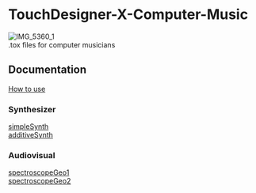 # TouchDesigner-X-Computer-Music
![IMG_5360_1](https://github.com/gwangyu-lee/TouchDesigner-X-Computer-Music/assets/79373845/84fcd42f-d9d3-4b82-9823-8b0877568570)    
.tox files for computer musicians    

## Documentation
<a href="https://www.gwangyulee.com/p/td-x-cm-how-to-use.html" target="_blank">How to use</a>    

### Synthesizer    
<a href="https://www.gwangyulee.com/p/td-x-cm-simplesynth.html" target="_blank">simpleSynth</a>    
<a href="https://www.gwangyulee.com/p/td-x-cm-additivesynth.html" target="_blank">additiveSynth</a>    

### Audiovisual
<a href="https://www.gwangyulee.com/p/td-x-cm-spectroscopeGeo1.html" target="_blank">spectroscopeGeo1</a>    
<a href="https://www.gwangyulee.com/p/td-x-cm-spectroscopeGeo2.html" target="_blank">spectroscopeGeo2</a>    
